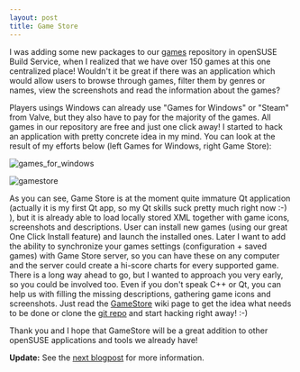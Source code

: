 ```yaml
---
layout: post
title: Game Store
---
```


I was adding some new packages to our [games](http://download.opensuse.org/repositories/games/) repository in openSUSE Build Service, when I realized that we have over 150 games at this one centralized place! Wouldn't it be great if there was an application which would allow users to browse through games, filter them by genres or names, view the screenshots and read the information about the games?

Players usings Windows can already use "Games for Windows" or "Steam" from Valve, but they also have to pay for the majority of the games. All games in our repository are free and just one click away! I started to hack an application with pretty concrete idea in my mind. You can look at the result of my efforts below (left Games for Windows, right Game Store):

![games_for_windows](/assets/games_for_windows.jpg)

![gamestore](/assets/gamestore.jpg)

As you can see, Game Store is at the moment quite immature Qt application (actually it is my first Qt app, so my Qt skills suck pretty much right now :-) ), but it is already able to load locally stored XML together with game icons, screenshots and descriptions. User can install new games (using our great One Click Install feature) and launch the installed ones. Later I want to add the ability to synchronize your games settings (configuration + saved games) with Game Store server, so you can have these on any computer and the server could create a hi-score charts for every supported game. There is a long way ahead to go, but I wanted to approach you very early, so you could be involved too. Even if you don't speak C++ or Qt, you can help us with filling the missing descriptions, gathering game icons and screenshots. Just read the [GameStore](http://en.opensuse.org/GameStore) wiki page to get the idea what needs to be done or clone the [git repo](http://gitorious.org/opensuse/gamestore) and start hacking right away! :-)

Thank you and I hope that GameStore will be a great addition to other openSUSE applications and tools we already have!

**Update:** See the [next blogpost](/hackweek-gamestore/) for more information.
